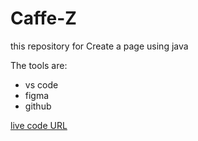 # Caffe-Z

this  repository for Create a page using java

The tools are:

* vs code
* figma
* github

 [live code  URL](https://mahmoud-hassan98.github.io/Caffe-Z/)
